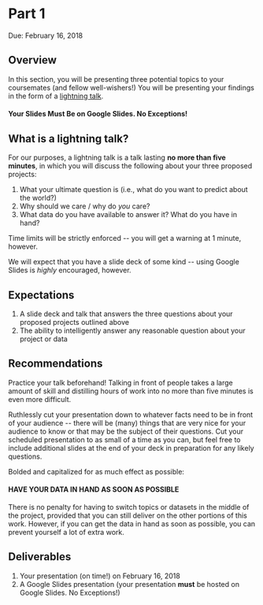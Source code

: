# Part 1

Due: February 16, 2018

## Overview

In this section, you will be presenting three potential topics to your coursemates (and fellow well-wishers!) You will be presenting your findings in the form of a [lightning talk](https://en.wikipedia.org/wiki/Lightning_talk). 

#### Your Slides Must Be on Google Slides. No Exceptions!

## What is a lightning talk?

For our purposes, a lightning talk is a talk lasting **no more than five minutes**, in which you will discuss the following about your three proposed projects:

1. What your ultimate question is (i.e., what do you want to predict about the world?)
2. Why should we care / why do _you_ care? 
3. What data do you have available to answer it? What do you have in hand?

Time limits will be strictly enforced -- you will get a warning at 1 minute, however.

We will expect that you have a slide deck of some kind -- using Google Slides is _highly_ encouraged, however.

## Expectations

1. A slide deck and talk that answers the three questions about your proposed projects outlined above
2. The ability to intelligently answer any reasonable question about your project or data 

## Recommendations

Practice your talk beforehand! Talking in front of people takes a large amount of skill and distilling hours of work into no more than five minutes is even more difficult. 

Ruthlessly cut your presentation down to whatever facts need to be in front of your audience -- there will be (many) things that are very nice for your audience to know or that may be the subject of their questions. Cut your scheduled presentation to as small of a time as you can, but feel free to include additional slides at the end of your deck in preparation for any likely questions. 

Bolded and capitalized for as much effect as possible:

#### HAVE YOUR DATA IN HAND AS SOON AS POSSIBLE

There is no penalty for having to switch topics or datasets in the middle of the project, provided that you can still deliver on the other portions of this work. However, if you can get the data in hand as soon as possible, you can prevent yourself a lot of extra work. 

## Deliverables

1. Your presentation (on time!) on February 16, 2018 
2. A Google Slides presentation (your presentation **must** be hosted on Google Slides. No Exceptions!)

